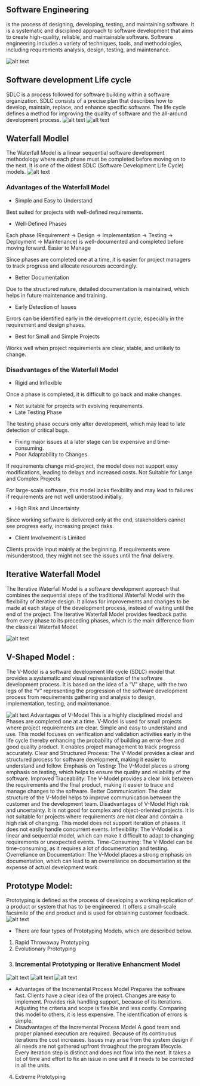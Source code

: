 ## Software Engineering 
is the process of designing, developing, testing, and maintaining software. It is a systematic and disciplined approach to software development that aims to create high-quality, reliable, and maintainable software. Software engineering includes a variety of techniques, tools, and methodologies, including requirements analysis, design, testing, and maintenance.

![alt text](image.png)

## Software development Life cycle 
SDLC is a process followed for software building within a software organization. SDLC consists of a precise plan that describes how to develop, maintain, replace, and enhance specific software. The life cycle defines a method for improving the quality of software and the all-around development process. 
![alt text](image-1.png)
![alt text](image-2.png)

## Waterfall Modlel
The Waterfall Model is a linear sequential software development methodology where each phase must be completed before moving on to the next. It is one of the oldest SDLC (Software Development Life Cycle) models.
![alt text](image-3.png)

### Advantages of the Waterfall Model
- Simple and Easy to Understand

Best suited for projects with well-defined requirements.
- Well-Defined Phases

Each phase (Requirement → Design → Implementation → Testing → Deployment → Maintenance) is well-documented and completed before moving forward.
Easier to Manage

Since phases are completed one at a time, it is easier for project managers to track progress and allocate resources accordingly.
- Better Documentation

Due to the structured nature, detailed documentation is maintained, which helps in future maintenance and training.
- Early Detection of Issues

Errors can be identified early in the development cycle, especially in the requirement and design phases.
- Best for Small and Simple Projects

Works well when project requirements are clear, stable, and unlikely to change.

### Disadvantages of the Waterfall Model
- Rigid and Inflexible

Once a phase is completed, it is difficult to go back and make changes.
- Not suitable for projects with evolving requirements.
- Late Testing Phase

The testing phase occurs only after development, which may lead to late detection of critical bugs.
- Fixing major issues at a later stage can be expensive and time-consuming.
- Poor Adaptability to Changes

If requirements change mid-project, the model does not support easy modifications, leading to delays and increased costs.
Not Suitable for Large and Complex Projects

For large-scale software, this model lacks flexibility and may lead to failures if requirements are not well understood initially.
- High Risk and Uncertainty

Since working software is delivered only at the end, stakeholders cannot see progress early, increasing project risks.
- Client Involvement is Limited

Clients provide input mainly at the beginning. If requirements were misunderstood, they might not see the issues until the final delivery.


## Iterative Waterfall Model
The Iterative Waterfall Model is a software development approach that combines the sequential steps of the traditional Waterfall Model with the flexibility of iterative design. It allows for improvements and changes to be made at each stage of the development process, instead of waiting until the end of the project. The Iterative Waterfall Model provides feedback paths from every phase to its preceding phases, which is the main difference from the classical Waterfall Model. 

![alt text](image-4.png)

## V-Shaped Model : 
The V-Model is a software development life cycle (SDLC) model that provides a systematic and visual representation of the software development process. It is based on the idea of a “V” shape, with the two legs of the “V” representing the progression of the software development process from requirements gathering and analysis to design, implementation, testing, and maintenance.

![alt text](image-5.png)
Advantages of V-Model
This is a highly disciplined model and Phases are completed one at a time.
V-Model is used for small projects where project requirements are clear.
Simple and easy to understand and use.
This model focuses on verification and validation activities early in the life cycle thereby enhancing the probability of building an error-free and good quality product.
It enables project management to track progress accurately.
Clear and Structured Process: The V-Model provides a clear and structured process for software development, making it easier to understand and follow.
Emphasis on Testing: The V-Model places a strong emphasis on testing, which helps to ensure the quality and reliability of the software.
Improved Traceability: The V-Model provides a clear link between the requirements and the final product, making it easier to trace and manage changes to the software.
Better Communication: The clear structure of the V-Model helps to improve communication between the customer and the development team.
Disadvantages of V-Model
High risk and uncertainty.
It is not good for complex and object-oriented projects.
It is not suitable for projects where requirements are not clear and contain a high risk of changing.
This model does not support iteration of phases.
It does not easily handle concurrent events.
Inflexibility: The V-Model is a linear and sequential model, which can make it difficult to adapt to changing requirements or unexpected events.
Time-Consuming: The V-Model can be time-consuming, as it requires a lot of documentation and testing.
Overreliance on Documentation: The V-Model places a strong emphasis on documentation, which can lead to an overreliance on documentation at the expense of actual development work.


## Prototype Model:
Prototyping is defined as the process of developing a working replication of a product or system that has to be engineered. It offers a small-scale facsimile of the end product and is used for obtaining customer feedback.
![alt text](image-6.png)

- There are four types of Prototyping Models, which are described below.

1. Rapid Throwaway Prototyping
2. Evolutionary Prototyping
3. ### Incremental Prototyping or Iterative Enhancment Model 
![alt text](image-7.png)
![alt text](image-8.png)
![alt text](image-9.png)
- Advantages of the Incremental Process Model
Prepares the software fast.
Clients have a clear idea of the project.
Changes are easy to implement.
Provides risk handling support, because of its iterations.
Adjusting the criteria and scope is flexible and less costly.
Comparing this model to others, it is less expensive.
The identification of errors is simple.
- Disadvantages of the Incremental Process Model
A good team and proper planned execution are required.
Because of its continuous iterations the cost increases.
Issues may arise from the system design if all needs are not gathered upfront throughout the program lifecycle.
Every iteration step is distinct and does not flow into the next.
It takes a lot of time and effort to fix an issue in one unit if it needs to be corrected in all the units.

4. Extreme Prototyping
